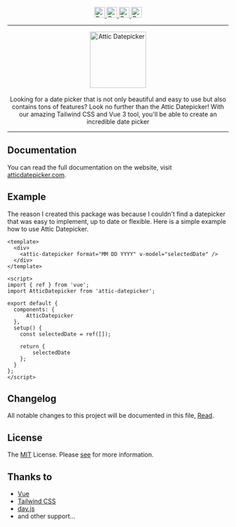 <p align="center">
    <a href="https://www.buymeacoffee.com/shuch3n" target="_blank">
        <img src="https://cdn.buymeacoffee.com/buttons/default-orange.png" alt="Buy Me A Coffee" height="24">
    </a>
    <a href="#" target="_blank">
        <img src="https://img.shields.io/npm/l/attic-datepicker?style=for-the-badge" alt="Buy Me A Coffee" height="24">
    </a>
    <a href="#" target="_blank">
        <img src="https://img.shields.io/github/issues/ShuCh3n/attic-datepicker?style=for-the-badge" alt="Buy Me A Coffee" height="24">
    </a>
    <a href="https://www.npmjs.com/package/attic-datepicker" target="_blank">
        <img src="https://img.shields.io/npm/dw/attic-datepicker?style=for-the-badge" alt="Buy Me A Coffee" height="24">
    </a>
</p>

---

<p align="center">
    <a href="https://atticdatepicker.com" target="_blank">
      <img alt="Attic Datepicker" width="128" src="	https://atticdatepicker.com/assets/logo.fcdc01bf.svg">
    </a>
    <br><br>
    Looking for a date picker that is not only beautiful and easy to use but also contains tons of features? Look no further than the Attic Datepicker! With our amazing Tailwind CSS and Vue 3 tool, you'll be able to create an incredible date picker
</p>

---

## Documentation

You can read the full documentation on the website, visit [atticdatepicker.com](https://atticdatepicker.com).

## Example

The reason I created this package was because I couldn't find a datepicker that was easy to implement, up to date or flexible. Here is a simple example how to use Attic Datepicker. 

```vue
<template>
  <div>
    <attic-datepicker format="MM DD YYYY" v-model="selectedDate" />
  </div>
</template>

<script>
import { ref } from 'vue';
import AtticDatepicker from 'attic-datepicker';

export default {
  components: {
      AtticDatepicker
  },
  setup() {
    const selectedDate = ref([]);

    return {
        selectedDate
    };
  }
};
</script>
```

## Changelog
All notable changes to this project will be documented in this file, [Read](CHANGELOG.md).

## License
The [MIT](LICENSE) License. Please [see](http://opensource.org/licenses/MIT) for more information.

## Thanks to
- [Vue](https://vuejs.org/)
- [Tailwind CSS](https://tailwindcss.com/)
- [day.js](https://day.js.org/)
- and other support...
